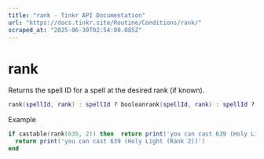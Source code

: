 ```yaml
---
title: "rank - Tinkr API Documentation"
url: "https://docs.tinkr.site/Routine/Conditions/rank/"
scraped_at: "2025-06-30T02:54:00.085Z"
---
```


# rank

Returns the spell ID for a spell at the desired rank (if known).

```lua
rank(spellId, rank) : spellId ? booleanrank(spellId, rank) : spellId ? boolean
```

Example

```lua
if castable(rank(635, 2)) then  return print('you can cast 639 (Holy Light (Rank 2))')endif castable(rank(635, 2)) then
  return print('you can cast 639 (Holy Light (Rank 2))')
end
```
